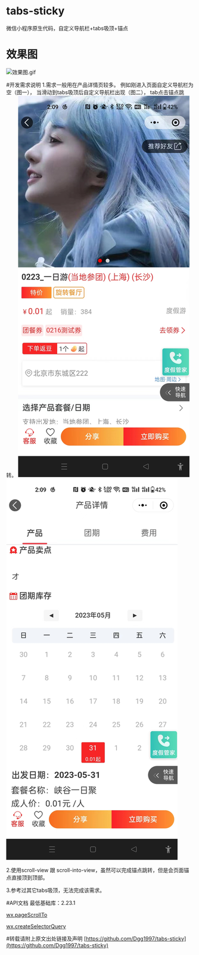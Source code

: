 # tabs-sticky
微信小程序原生代码，自定义导航栏+tabs吸顶+锚点

# 效果图
![效果图.gif](C:\git项目\tabs-sticky\效果图.gif)

#开发需求说明
1.需求一般用在产品详情页较多。
例如刚进入页面自定义导航栏为空（图一），
当滑动到tabs吸顶后自定义导航栏出现（图二），
tab点击锚点跳转。
![img_1.png](img_1.png)
![img_2.png](img_2.png)

2.使用scroll-view 跟 scroll-into-view，虽然可以完成锚点跳转，但是会页面锚点直接顶到顶部。

3.参考过其它tabs吸顶，无法完成该需求。

#API文档
最低基础库：2.23.1

[wx.pageScrollTo](https://developers.weixin.qq.com/miniprogram/dev/api/ui/scroll/wx.pageScrollTo.html)

[wx.createSelectorQuery](https://developers.weixin.qq.com/miniprogram/dev/api/wxml/wx.createSelectorQuery.html)

#转载请附上原文出处链接及声明
[https://github.com/Dgg1997/tabs-sticky](https://github.com/Dgg1997/tabs-sticky)